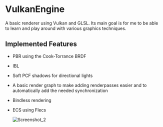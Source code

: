 # VulkanEngine

A basic renderer using Vulkan and GLSL. Its main goal is for me to be able to learn and play around with various graphics techniques.

## Implemented Features
- PBR using the Cook-Torrance BRDF
- IBL
- Soft PCF shadows for directional lights
- A basic render graph to make adding renderpasses easier and to automatically add the needed synchronization
- Bindless rendering
- ECS using Flecs

  ![Screenshot_2](https://github.com/TKristof09/VulkanEngine/assets/25688981/4a02c935-921f-430f-a8dc-2acdc15616e3)
